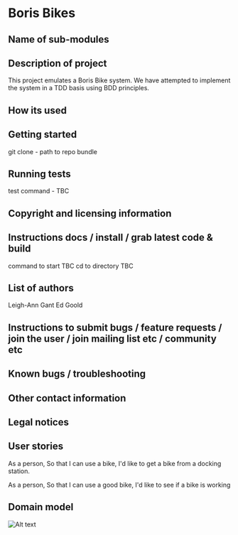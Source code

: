 # Boris Bikes

## Name of sub-modules

## Description of project

This project emulates a Boris Bike system. We have attempted to implement the system in a TDD basis using BDD principles.

## How its used

## Getting started

git clone - path to repo
bundle

## Running tests
test command - TBC

## Copyright and licensing information

## Instructions docs / install / grab latest code & build

command to start TBC
cd to directory TBC

## List of authors
Leigh-Ann Gant
Ed Goold

## Instructions to submit bugs / feature requests / join the user / join mailing list etc / community etc

## Known bugs / troubleshooting

## Other contact information

## Legal notices

## User stories
As a person,
So that I can use a bike,
I'd like to get a bike from a docking station.

As a person,
So that I can use a good bike,
I'd like to see if a bike is working

## Domain model
![Alt text](domain_model.jpg)

